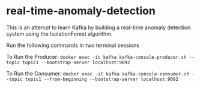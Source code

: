 # real-time-anomaly-detection
This is an attempt to learn Kafka by building a real-time anomaly detection system using the IsolationForest algorithm.

Run the following commands in two terminal sessions

To Run the Producer:
```docker exec -it kafka kafka-console-producer.sh --topic topic1 --bootstrap-server localhost:9092```

To Run the Consumer:
```docker exec -it kafka kafka-console-consumer.sh --topic topic1 --from-beginning --bootstrap-server localhost:9092```
